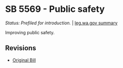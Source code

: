 # SB 5569 - Public safety
*Status: Prefiled for introduction.* | [leg.wa.gov summary](https://app.leg.wa.gov/billsummary?BillNumber=5569&Year=2021)

Improving public safety.

## Revisions
* [Original Bill](1/)